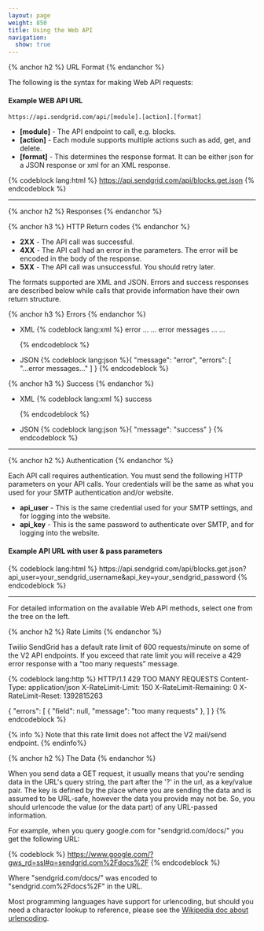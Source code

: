 ```yaml
---
layout: page
weight: 850
title: Using the Web API
navigation:
  show: true
---
```


{% anchor h2 %}
URL Format 
{% endanchor %}
<p>The following is the syntax for making Web API requests:</p>

<h4>Example WEB API URL</h4>
<code>https://api.sendgrid.com/api/[module].[action].[format]</code>


<ul>
  <li><strong>[module]</strong> - The API endpoint to call, e.g. blocks.</li>
  <li><strong>[action]</strong> - Each module supports multiple actions such as add, get, and delete.</li>
	<li><strong>[format]</strong> - This determines the response format. It can be either json for a JSON response or xml for an XML response.</li>
</ul>

{% codeblock lang:html %}
https://api.sendgrid.com/api/blocks.get.json
{% endcodeblock %}

<hr/>


{% anchor h2 %}
Responses 
{% endanchor %}

{% anchor h3 %}
HTTP Return codes 
{% endanchor %}
<ul>
	<li><strong>2XX</strong> - The API call was successful.</li>
	<li><strong>4XX</strong> - The API call had an error in the parameters. The error will be encoded in the body of the response.</li>
	<li><strong>5XX</strong> - The API call was unsuccessful. You should retry later.</li>
</ul>


<p>The formats supported are XML and JSON. Errors and success responses are described below while calls that provide information have their own return structure.</p>

{% anchor h3 %}
Errors 
{% endanchor %}
<ul>
	<li>XML
{% codeblock lang:xml %}<result>
   <message>error</message>
   <errors>
      ...
      <error>... error messages ...</error>
      ...
   </errors>
</result>

{% endcodeblock %}
</li>
	<li>JSON
{% codeblock lang:json %}{
  "message": "error",
  "errors": [
    "...error messages..."
  ]
}
{% endcodeblock %}
</li>
</ul>

{% anchor h3 %}
Success
{% endanchor %}
<ul>
	<li>XML
{% codeblock lang:xml %}<result>
success
</result>

{% endcodeblock %}
</li>
	<li>JSON
{% codeblock lang:json %}{
  "message": "success"
}
{% endcodeblock %}
</li>
</ul>
<hr/>

{% anchor h2 %}
Authentication 
{% endanchor %}
<p>Each API call requires authentication. You must send the following HTTP parameters on your API calls. Your credentials will be the same as what you used for your SMTP authentication and/or website.</p>
<ul>
	<li><strong>api_user</strong> - This is the same credential used for your SMTP settings, and for logging into the website.</li>
	<li><strong>api_key</strong> - This is the same password to authenticate over SMTP, and for logging into the website.</li>
</ul>

<h4>Example API URL with user & pass parameters</h4>
{% codeblock lang:html %}
https://api.sendgrid.com/api/blocks.get.json?api_user=your_sendgrid_username&api_key=your_sendgrid_password
{% endcodeblock %}

<hr/>

<p>For detailed information on the available Web API methods, select one from the tree on the left.</p>

{% anchor h2 %}
Rate Limits
{% endanchor %}

Twilio SendGrid has a default rate limit of 600 requests/minute on some of the V2 API endpoints. If you exceed that rate limit you will receive a 429 error response with a “too many requests” message. 

{% codeblock lang:http %}
HTTP/1.1 429 TOO MANY REQUESTS
Content-Type: application/json
X-RateLimit-Limit: 150
X-RateLimit-Remaining: 0
X-RateLimit-Reset: 1392815263

{
  "errors": [
    {
      "field": null,
       "message": "too many requests"
    },
  ]
}
{% endcodeblock %}

{% info %}
Note that this rate limit does not affect the V2 mail/send endpoint.
{% endinfo%}

{% anchor h2 %}
The Data
{% endanchor %}

When you send data a GET request, it usually means that you're sending data in the URL's query string, the part after the '?' in the url, as a key/value pair. The key is defined by the place where you are sending the data and is assumed to be URL-safe, however the data you provide may not be. So, you should urlencode the value (or the data part) of any URL-passed information. 

For example, when you query google.com for "sendgrid.com/docs/" you get the following URL: 

{% codeblock %}
https://www.google.com/?gws_rd=ssl#q=sendgrid.com%2Fdocs%2F
{% endcodeblock %}

Where "sendgrid.com/docs/" was encoded to "sendgrid.com%2Fdocs%2F" in the URL. 

Most programming languages have support for urlencoding, but should you need a character lookup to reference, please see the [Wikipedia doc about urlencoding](http://en.wikipedia.org/wiki/Percent-encoding).
